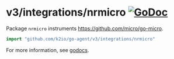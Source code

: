 # v3/integrations/nrmicro [![GoDoc](https://godoc.org/github.com/k2io/go-agent/v3/integrations/nrmicro?status.svg)](https://godoc.org/github.com/k2io/go-agent/v3/integrations/nrmicro)

Package `nrmicro` instruments https://github.com/micro/go-micro.

```go
import "github.com/k2io/go-agent/v3/integrations/nrmicro"
```

For more information, see
[godocs](https://godoc.org/github.com/k2io/go-agent/v3/integrations/nrmicro).
